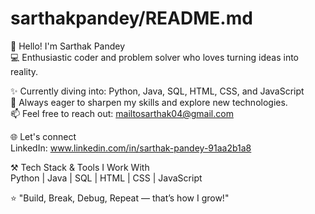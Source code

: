 # sarthakpandey/README.md

👋 Hello! I'm Sarthak Pandey  
💻 Enthusiastic coder and problem solver who loves turning ideas into reality.

✨ Currently diving into: Python, Java, SQL, HTML, CSS, and JavaScript  
🌱 Always eager to sharpen my skills and explore new technologies.  
📫 Feel free to reach out: mailtosarthak04@gmail.com  

🌐 Let's connect  
LinkedIn: www.linkedin.com/in/sarthak-pandey-91aa2b1a8

⚒️ Tech Stack & Tools I Work With  
Python | Java | SQL | HTML | CSS | JavaScript  

⭐ "Build, Break, Debug, Repeat — that’s how I grow!"  
